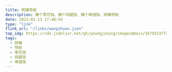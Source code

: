 ```yaml
---
title: 网赚导航
description: 赚个零花钱、赚个鸡腿钱、赚个啤酒钱、网赚导航
date: 2023-02-13 17:48:54
type: "link"
flink_url: "/links/wangzhuan.json"
top_img: https://cdn.jsdelivr.net/gh/youngjuning/images@main/1679323772618.png
tags:
  - 网赚
  - 导航
  - 零花钱
  - 鸡腿钱
  - 啤酒钱
---
```


<script async="async" data-cfasync="false" src="//pl18904263.highrevenuegate.com/60a9585e87207b9db130c85b2cfbff86/invoke.js"></script>
<div id="container-60a9585e87207b9db130c85b2cfbff86"></div>
